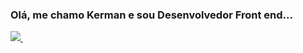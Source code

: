 ### Olá, me chamo Kerman e sou Desenvolvedor Front end...

<div>
  <a href="https://github.com/KermanJR" />
  <img src="https://github-readme-stats.vercel.app/api?username=kermanjr&theme=algolia&show_icons=true"/>
   <img src"https://github-readme-stats.vercel.app/api/top-langs/?username=kermanjr"/>
 
</div>

